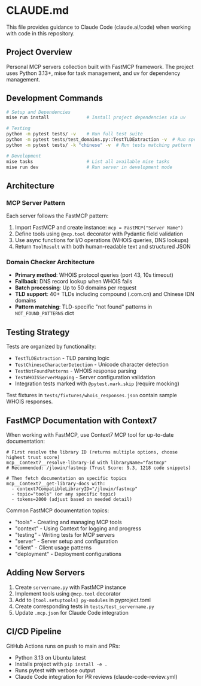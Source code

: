 # CLAUDE.md

This file provides guidance to Claude Code (claude.ai/code) when working with code in this repository.

## Project Overview

Personal MCP servers collection built with FastMCP framework. The project uses Python 3.13+, mise for task management, and uv for dependency management.

## Development Commands

```bash
# Setup and Dependencies
mise run install              # Install project dependencies via uv

# Testing
python -m pytest tests/ -v    # Run full test suite
python -m pytest tests/test_domains.py::TestTLDExtraction -v  # Run specific test class
python -m pytest tests/ -k "chinese" -v  # Run tests matching pattern

# Development
mise tasks                    # List all available mise tasks
mise run dev                  # Run server in development mode
```

## Architecture

### MCP Server Pattern
Each server follows the FastMCP pattern:
1. Import FastMCP and create instance: `mcp = FastMCP("Server Name")`
2. Define tools using `@mcp.tool` decorator with Pydantic field validation
3. Use async functions for I/O operations (WHOIS queries, DNS lookups)
4. Return `ToolResult` with both human-readable text and structured JSON

### Domain Checker Architecture
- **Primary method**: WHOIS protocol queries (port 43, 10s timeout)
- **Fallback**: DNS record lookup when WHOIS fails
- **Batch processing**: Up to 50 domains per request
- **TLD support**: 40+ TLDs including compound (.com.cn) and Chinese IDN domains
- **Pattern matching**: TLD-specific "not found" patterns in `NOT_FOUND_PATTERNS` dict

## Testing Strategy

Tests are organized by functionality:
- `TestTLDExtraction` - TLD parsing logic
- `TestChineseCharacterDetection` - Unicode character detection
- `TestNotFoundPatterns` - WHOIS response parsing
- `TestWHOISServerMapping` - Server configuration validation
- Integration tests marked with `@pytest.mark.skip` (require mocking)

Test fixtures in `tests/fixtures/whois_responses.json` contain sample WHOIS responses.

## FastMCP Documentation with Context7

When working with FastMCP, use Context7 MCP tool for up-to-date documentation:
```
# First resolve the library ID (returns multiple options, choose highest trust score)
mcp__Context7__resolve-library-id with libraryName="fastmcp"
# Recommended: /jlowin/fastmcp (Trust Score: 9.3, 1218 code snippets)

# Then fetch documentation on specific topics
mcp__Context7__get-library-docs with:
  - context7CompatibleLibraryID="/jlowin/fastmcp"
  - topic="tools" (or any specific topic)
  - tokens=2000 (adjust based on needed detail)
```

Common FastMCP documentation topics:
- "tools" - Creating and managing MCP tools
- "context" - Using Context for logging and progress
- "testing" - Writing tests for MCP servers
- "server" - Server setup and configuration
- "client" - Client usage patterns
- "deployment" - Deployment configurations

## Adding New Servers

1. Create `servername.py` with FastMCP instance
2. Implement tools using `@mcp.tool` decorator
3. Add to `[tool.setuptools] py-modules` in pyproject.toml
4. Create corresponding tests in `tests/test_servername.py`
5. Update `.mcp.json` for Claude Code integration

## CI/CD Pipeline

GitHub Actions runs on push to main and PRs:
- Python 3.13 on Ubuntu latest
- Installs project with `pip install -e .`
- Runs pytest with verbose output
- Claude Code integration for PR reviews (claude-code-review.yml)